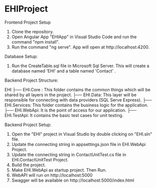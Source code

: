 # EHIProject


Frontend Project Setup
1) Clone the repository.
2) Open Angular App "EHIApp" in Visual Studio Code and run the command "npm install".
3) Run the command "ng serve". App will open at http://localhost:4200.


Database Setup:
1) Run the CreateTable.sql file in Microsoft Sql Server. This will create a database named 'EHI' and a table named 'Contact' .


Backend Project Structure:

EHI
├── EHI.Core : This folder contains the common things which will be shared by all layers in the project.
├── EHI.Data: This layer will be responsible for connecting with data providers (SQL Serve Express).
├── EHI.Services: This folder contains the business logic for the application.
├── EHI.WebApi: It is the point of access for our application.
├── EHI.TestApi: It contains the basic test cases for unit testing. 
		

Backend Project Setup:

1) Open the "EHI" project in Visual Studio by double clicking on "EHI.sln" file.
2) Update the connecting string in appsettings.json file in EHI.WebApi Project.
3) Update the connecting string in ContactUnitTest.cs file in EHI.ContactUnitTest Project.
2) Build the project.
3) Make EHI.WebApi as startup project. Then Run.
4) WebAPI will run on  http://localhost:5000
5) Swagger will be available on http://localhost:5000/index.html